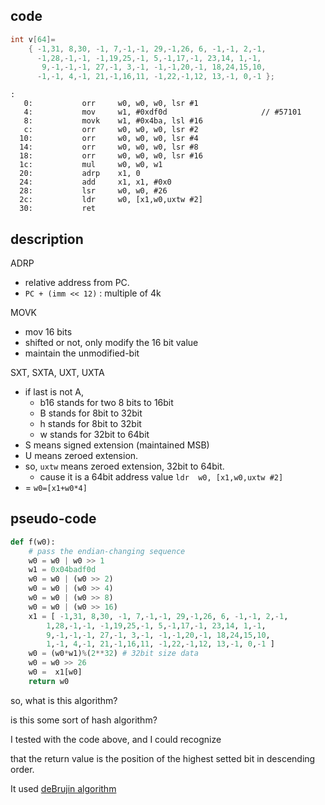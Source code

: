 ## code
```C
int v[64]=
	{ -1,31, 8,30, -1, 7,-1,-1, 29,-1,26, 6, -1,-1, 2,-1,
	  -1,28,-1,-1, -1,19,25,-1, 5,-1,17,-1, 23,14, 1,-1,
	   9,-1,-1,-1, 27,-1, 3,-1, -1,-1,20,-1, 18,24,15,10,
	  -1,-1, 4,-1, 21,-1,16,11, -1,22,-1,12, 13,-1, 0,-1 };
```
```arm
:
   0:           orr     w0, w0, w0, lsr #1
   4:           mov     w1, #0xdf0d                     // #57101
   8:           movk    w1, #0x4ba, lsl #16
   c:           orr     w0, w0, w0, lsr #2
  10:           orr     w0, w0, w0, lsr #4
  14:           orr     w0, w0, w0, lsr #8
  18:           orr     w0, w0, w0, lsr #16
  1c:           mul     w0, w0, w1
  20:           adrp    x1, 0 
  24:           add     x1, x1, #0x0
  28:           lsr     w0, w0, #26
  2c:           ldr     w0, [x1,w0,uxtw #2]
  30:           ret
```

## description

ADRP
- relative address from PC.
- `PC + (imm << 12)` : multiple of 4k 

MOVK
- mov 16 bits
- shifted or not, only modify the 16 bit value
- maintain the unmodified-bit

SXT, SXTA, UXT, UXTA
- if last is not A,
    - b16 stands for two 8 bits to 16bit
    - B stands for 8bit to 32bit
    - h stands for 8bit to 32bit
    - w stands for 32bit to 64bit
- S means signed extension (maintained MSB)
- U means zeroed extension.
- so, `uxtw` means zeroed extension, 32bit to 64bit.
  - cause it is a 64bit address value 
`ldr  w0, [x1,w0,uxtw #2]`
- = `w0=[x1+w0*4]`

## pseudo-code
```python
def f(w0):
    # pass the endian-changing sequence
    w0 = w0 | w0 >> 1
    w1 = 0x04badf0d
    w0 = w0 | (w0 >> 2)
    w0 = w0 | (w0 >> 4)
    w0 = w0 | (w0 >> 8)
    w0 = w0 | (w0 >> 16)
    x1 = [ -1,31, 8,30, -1, 7,-1,-1, 29,-1,26, 6, -1,-1, 2,-1,
        1,28,-1,-1, -1,19,25,-1, 5,-1,17,-1, 23,14, 1,-1,
        9,-1,-1,-1, 27,-1, 3,-1, -1,-1,20,-1, 18,24,15,10,
        1,-1, 4,-1, 21,-1,16,11, -1,22,-1,12, 13,-1, 0,-1 ]
    w0 = (w0*w1)%(2**32) # 32bit size data
    w0 = w0 >> 26
    w0 =  x1[w0]
    return w0
```
so, what is this algorithm?

is this some sort of hash algorithm?

I tested with the code above, and I could recognize

that the return value is the position of the highest setted bit in descending order.

It used [deBrujin algorithm](http://supertech.csail.mit.edu/papers/debruijn.pdf)
